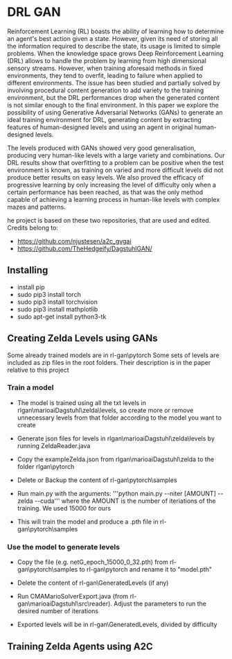 # DRL GAN

Reinforcement Learning (RL) boasts the ability of learning how to determine an agent's best action given a state. However, given its need of storing all the information required to describe the state, its usage is limited to simple problems. When the knowledge space grows Deep Reinforcement Learning (DRL) allows to handle the problem by learning from high dimensional sensory streams. However, when training aforesaid methods in fixed environments, they tend to overfit, leading to failure when applied to different environments. The issue has been studied and partially solved by involving procedural content generation to add variety to the training environment, but the DRL performances drop when the generated content is not similar enough to the final environment. In this paper we explore the possibility of using Generative Adversarial Networks (GANs) to generate an ideal training environment for DRL, generating content by extracting features of human-designed levels and using an agent in original human-designed levels.

The levels produced with GANs showed very good generalisation, producing very human-like levels with a large variety and combinations. Our DRL results show that overfitting to a problem can be positive when the test environment is known, as training on varied and more difficult levels did not produce better results on easy levels. We also proved the efficacy of progressive learning by only increasing the level of difficulty only when a certain performance has been reached, as that was the only method capable of achieving a learning process in human-like levels with complex mazes and patterns.

he project is based on these two repositories, that are used and edited.
Credits belong to:
- https://github.com/njustesen/a2c_gvgai
- https://github.com/TheHedgeify/DagstuhlGAN/

## Installing

- install pip
- sudo pip3 install torch
- sudo pip3 install torchvision
- sudo pip3 install mathplotlib
- sudo apt-get install python3-tk


## Creating Zelda Levels using GANs

Some already trained models are in rl-gan\pytorch
Some sets of levels are included as zip files in the root folders. Their description is in the paper relative to this project

### Train a model

- The model is trained using all the txt levels in rlgan\marioaiDagstuhl\zelda\levels, so create more or remove unnecessary levels from that folder according to the model you want to create

- Generate json files for levels in rlgan\marioaiDagstuhl\zelda\levels by running ZeldaReader.java

- Copy the exampleZelda.json from rlgan\marioaiDagstuhl\zelda to the folder rlgan\pytorch

- Delete or Backup the content of rl-gan\pytorch\samples

- Run main.py with the arguments:
'''python main.py --niter [AMOUNT] --zelda --cuda'''
where the AMOUNT is the number of iteriations of the training. We used 15000 for ours

- This will train the model and produce a .pth file in rl-gan\pytorch\samples

### Use the model to generate levels

- Copy the file (e.g. netG_epoch_15000_0_32.pth) from rl-gan\pytorch\samples to rl-gan\pytorch and rename it to "model.pth"

- Delete the content of rl-gan\GeneratedLevels (if any)

- Run CMAMarioSolverExport.java (from rl-gan\marioaiDagstuhl\src\reader). Adjust the parameters to run the desired number of iterations

- Exported levels will be in rl-gan\GeneratedLevels, divided by difficulty

## Training Zelda Agents using A2C
